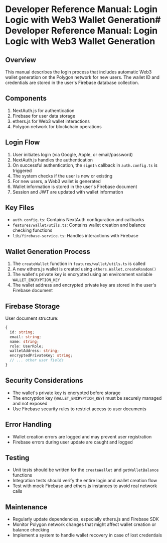 # Developer Reference Manual: Login Logic with Web3 Wallet Generation# Developer Reference Manual: Login Logic with Web3 Wallet Generation

## Overview
This manual describes the login process that includes automatic Web3 wallet generation on the Polygon network for new users. The wallet ID and credentials are stored in the user's Firebase database collection.

## Components
1. NextAuth.js for authentication
2. Firebase for user data storage
3. ethers.js for Web3 wallet interactions
4. Polygon network for blockchain operations

## Login Flow
1. User initiates login (via Google, Apple, or email/password)
2. NextAuth.js handles the authentication
3. On successful authentication, the `signIn` callback in `auth.config.ts` is triggered
4. The system checks if the user is new or existing
5. For new users, a Web3 wallet is generated
6. Wallet information is stored in the user's Firebase document
7. Session and JWT are updated with wallet information

## Key Files
- `auth.config.ts`: Contains NextAuth configuration and callbacks
- `features/wallet/utils.ts`: Contains wallet creation and balance checking functions
- `lib/firebase-service.ts`: Handles interactions with Firebase

## Wallet Generation Process
1. The `createWallet` function in `features/wallet/utils.ts` is called
2. A new ethers.js wallet is created using `ethers.Wallet.createRandom()`
3. The wallet's private key is encrypted using an environment variable `WALLET_ENCRYPTION_KEY`
4. The wallet address and encrypted private key are stored in the user's Firebase document

## Firebase Storage
User document structure:
```typescript
{
  id: string;
  email: string;
  name: string;
  role: UserRole;
  walletAddress: string;
  encryptedPrivateKey: string;
  // ... other user fields
}

```

## Security Considerations

- The wallet's private key is encrypted before storage
- The encryption key (`WALLET_ENCRYPTION_KEY`) must be securely managed and not exposed
- Use Firebase security rules to restrict access to user documents


## Error Handling

- Wallet creation errors are logged and may prevent user registration
- Firebase errors during user update are caught and logged


## Testing

- Unit tests should be written for the `createWallet` and `getWalletBalance` functions
- Integration tests should verify the entire login and wallet creation flow
- Test with mock Firebase and ethers.js instances to avoid real network calls


## Maintenance

- Regularly update dependencies, especially ethers.js and Firebase SDK
- Monitor Polygon network changes that might affect wallet creation or balance checking
- Implement a system to handle wallet recovery in case of lost credentials
